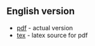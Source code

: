 ## English version
- [pdf](en/marsel_akhmetov.pdf) - actual version
- [tex](en/marsel_akhmetov.tex) - latex source for pdf
